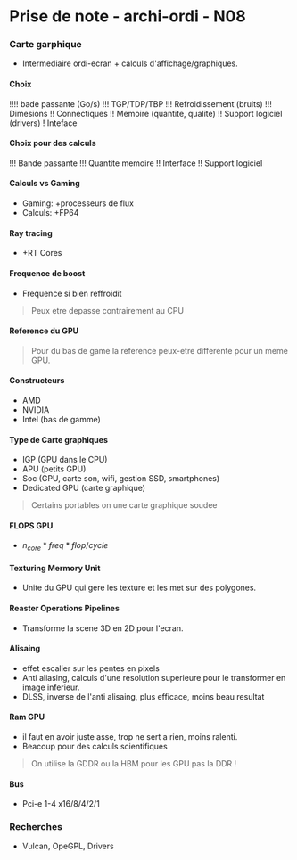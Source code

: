 
# Prise de note - archi-ordi - N08

### Carte garphique

- Intermediaire ordi-ecran + calculs d'affichage/graphiques.

#### Choix

!!!! bade passante (Go/s)
!!! TGP/TDP/TBP
!!! Refroidissement (bruits)
!!! Dimesions
!! Connectiques
!! Memoire (quantite, qualite)
!! Support logiciel (drivers)
! Inteface

#### Choix pour des calculs

!!! Bande passante
!!! Quantite memoire
!! Interface
!! Support logiciel

#### Calculs vs Gaming

- Gaming: +processeurs de flux
- Calculs: +FP64

#### Ray tracing

- +RT Cores

#### Frequence de boost

- Frequence si bien reffroidit

> Peux etre depasse contrairement au CPU

#### Reference du GPU

> Pour du bas de game la reference peux-etre differente pour un meme GPU.

#### Constructeurs

- AMD
- NVIDIA
- Intel (bas de gamme)

#### Type de Carte graphiques

- IGP (GPU dans le CPU)
- APU (petits GPU)
- Soc (GPU, carte son, wifi, gestion SSD, smartphones)
- Dedicated GPU (carte graphique)

> Certains portables on une carte graphique soudee

#### FLOPS GPU

- $n_{core}*freq*flop/cycle$

#### Texturing Mermory Unit

- Unite du GPU qui gere les texture et les met sur des polygones.

#### Reaster Operations Pipelines

- Transforme la scene 3D en 2D pour l'ecran.

#### Alisaing

- effet escalier sur les pentes en pixels
- Anti aliasing, calculs d'une resolution superieure pour le transformer en image inferieur.
- DLSS, inverse de l'anti alisaing, plus efficace, moins beau resultat

#### Ram GPU

- il faut en avoir juste asse, trop ne sert a rien, moins ralenti.
- Beacoup pour des calculs scientifiques

> On utilise la GDDR ou la HBM pour les GPU pas la DDR !

#### Bus

- Pci-e 1-4 x16/8/4/2/1

### Recherches

- Vulcan, OpeGPL, Drivers